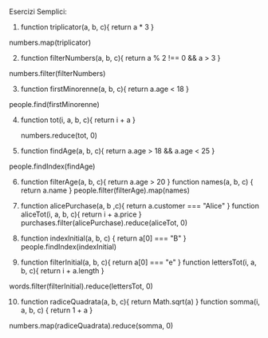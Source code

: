Esercizi Semplici:

1. function triplicator(a, b, c){
   return a \* 3
   }

numbers.map(triplicator)

2. function filterNumbers(a, b, c){
   return a % 2 !== 0 && a > 3
   }

numbers.filter(filterNumbers)

3. function firstMinorenne(a, b, c){
   return a.age < 18
   }

people.find(firstMinorenne)

4. function tot(i, a, b, c){
   return i + a
   }

   numbers.reduce(tot, 0)

5. function findAge(a, b, c){
   return a.age > 18 && a.age < 25
   }

people.findIndex(findAge)

6.  function filterAge(a, b, c){
    return a.age > 20
    }
    function names(a, b, c) {
    return a.name
    }
    people.filter(filterAge).map(names)

7.  function alicePurchase(a, b ,c){
    return a.customer === "Alice"
    }
    function aliceTot(i, a, b, c){
    return i + a.price
    }
    purchases.filter(alicePurchase).reduce(aliceTot, 0)

8.  function indexInitial(a, b, c) {
    return a[0] === "B"
    }
    people.findIndex(indexInitial)

9.  function filterInitial(a, b, c){
    return a[0] === "e"
    }
    function lettersTot(i, a, b, c){
    return i + a.length
    }

words.filter(filterInitial).reduce(lettersTot, 0)

10. function radiceQuadrata(a, b, c){
    return Math.sqrt(a)
    }
    function somma(i, a, b, c) {
    return 1 + a
    }

numbers.map(radiceQuadrata).reduce(somma, 0)
